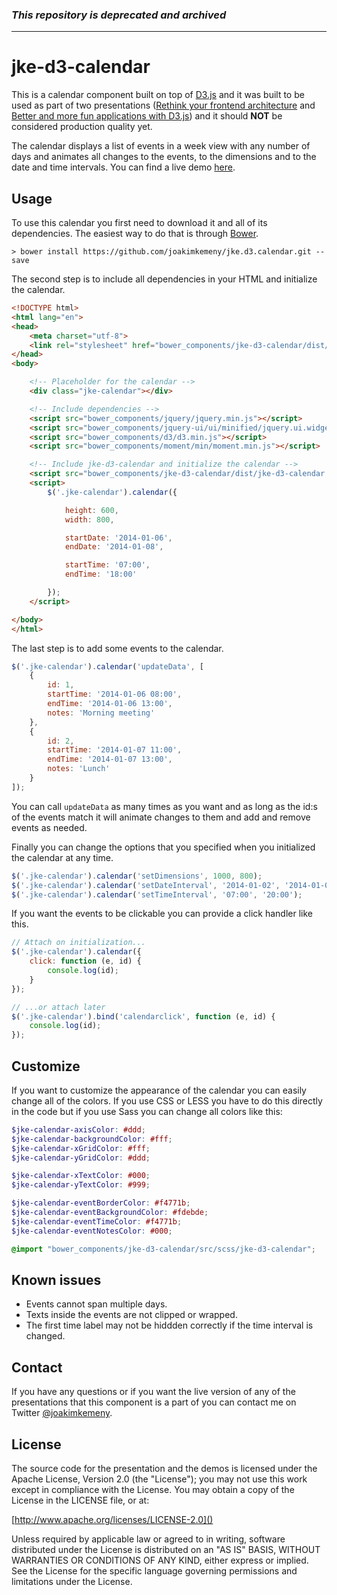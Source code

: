 ### _This repository is deprecated and archived_

---

# jke-d3-calendar

This is a calendar component built on top of [D3.js](http://d3js.org) and it was built to be used as part of two presentations
([Rethink your frontend architecture](https://github.com/joakimkemeny/presentation.frontend) and
[Better and more fun applications with D3.js](https://github.com/joakimkemeny/presentation.d3)) and it should **NOT**
be considered production quality yet.

The calendar displays a list of events in a week view with any number of days and animates all changes to the events, to the dimensions and to the date and time intervals. You can find a live demo [here](http://joakimkemeny.github.io/jke.d3.calendar).

## Usage

To use this calendar you first need to download it and all of its dependencies. The easiest way to do that is through [Bower](http://bower.io).

```
> bower install https://github.com/joakimkemeny/jke.d3.calendar.git --save
```

The second step is to include all dependencies in your HTML and initialize the calendar.

```html
<!DOCTYPE html>
<html lang="en">
<head>
	<meta charset="utf-8">
	<link rel="stylesheet" href="bower_components/jke-d3-calendar/dist/jke-d3-calendar.css">
</head>
<body>

	<!-- Placeholder for the calendar -->
	<div class="jke-calendar"></div>

	<!-- Include dependencies -->
	<script src="bower_components/jquery/jquery.min.js"></script>
	<script src="bower_components/jquery-ui/ui/minified/jquery.ui.widget.min.js"></script>
	<script src="bower_components/d3/d3.min.js"></script>
	<script src="bower_components/moment/min/moment.min.js"></script>

	<!-- Include jke-d3-calendar and initialize the calendar -->
	<script src="bower_components/jke-d3-calendar/dist/jke-d3-calendar.min.js"></script>
	<script>
		$('.jke-calendar').calendar({

			height: 600,
			width: 800,

			startDate: '2014-01-06',
			endDate: '2014-01-08',

			startTime: '07:00',
			endTime: '18:00'

		});
	</script>

</body>
</html>
```

The last step is to add some events to the calendar.

```javascript
$('.jke-calendar').calendar('updateData', [
	{
		id: 1,
		startTime: '2014-01-06 08:00',
		endTime: '2014-01-06 13:00',
		notes: 'Morning meeting'
	},
	{
		id: 2,
		startTime: '2014-01-07 11:00',
		endTime: '2014-01-07 13:00',
		notes: 'Lunch'
	}
]);
```

You can call `updateData` as many times as you want and as long as the id:s of the events match it will animate changes to them and add and remove events as needed.

Finally you can change the options that you specified when you initialized the calendar at any time.

```javascript
$('.jke-calendar').calendar('setDimensions', 1000, 800);
$('.jke-calendar').calendar('setDateInterval', '2014-01-02', '2014-01-05');
$('.jke-calendar').calendar('setTimeInterval', '07:00', '20:00');
```

If you want the events to be clickable you can provide a click handler like this.

```javascript
// Attach on initialization...
$('.jke-calendar').calendar({
	click: function (e, id) {
		console.log(id);
	}
});

// ...or attach later
$('.jke-calendar').bind('calendarclick', function (e, id) {
	console.log(id);
});
```

## Customize

If you want to customize the appearance of the calendar you can easily change all of the colors. If you use CSS or LESS you have to do this directly in the code but if you use Sass you can change all colors like this:

```scss
$jke-calendar-axisColor: #ddd;
$jke-calendar-backgroundColor: #fff;
$jke-calendar-xGridColor: #fff;
$jke-calendar-yGridColor: #ddd;

$jke-calendar-xTextColor: #000;
$jke-calendar-yTextColor: #999;

$jke-calendar-eventBorderColor: #f4771b;
$jke-calendar-eventBackgroundColor: #fdebde;
$jke-calendar-eventTimeColor: #f4771b;
$jke-calendar-eventNotesColor: #000;

@import "bower_components/jke-d3-calendar/src/scss/jke-d3-calendar";
```

## Known issues

* Events cannot span multiple days.
* Texts inside the events are not clipped or wrapped.
* The first time label may not be hiddden correctly if the time interval is changed.

## Contact

If you have any questions or if you want the live version of any of the presentations that this component is a part of you can contact me on Twitter [@joakimkemeny](http://twitter.com/joakimkemeny).

## License

The source code for the presentation and the demos is licensed under the Apache License,
Version 2.0 (the "License"); you may not use this work except in compliance with the License.
You may obtain a copy of the License in the LICENSE file, or at:

[http://www.apache.org/licenses/LICENSE-2.0]()

Unless required by applicable law or agreed to in writing, software distributed under the License
is distributed on an "AS IS" BASIS, WITHOUT WARRANTIES OR CONDITIONS OF ANY KIND, either express or
implied. See the License for the specific language governing permissions and limitations under
the License.
